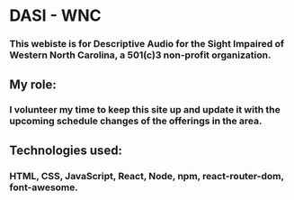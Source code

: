 # DASI - WNC

### This webiste is for Descriptive Audio for the Sight Impaired of Western North Carolina, a 501(c)3 non-profit organization. 

## My role:

### I volunteer my time to keep this site up and update it with the upcoming schedule changes of the offerings in the area.

## Technologies used:

### HTML, CSS, JavaScript, React, Node, npm, react-router-dom, font-awesome.

